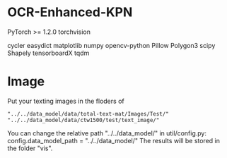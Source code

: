 # OCR-Enhanced-KPN

PyTorch >= 1.2.0
torchvision

cycler
easydict
matplotlib
numpy
opencv-python
Pillow
Polygon3
scipy
Shapely
tensorboardX
tqdm

# Image
Put your texting images in the floders of 
```
"../../data_model/data/total-text-mat/Images/Test/"
"../../data_model/data/ctw1500/test/text_image/"
```

You can change the relative path "../../data_model/" in util/config.py: config.data_model_path = "../../data_model/"
The results will be stored in the folder "vis".

